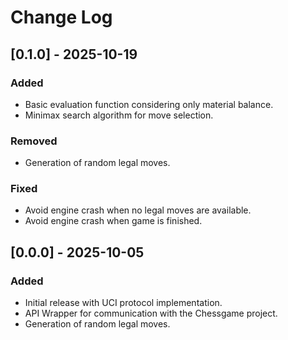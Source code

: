 # Change Log


## [0.1.0] - 2025-10-19

### Added

- Basic evaluation function considering only material balance.
- Minimax search algorithm for move selection.

### Removed

- Generation of random legal moves.

### Fixed

- Avoid engine crash when no legal moves are available.
- Avoid engine crash when game is finished.


## [0.0.0] - 2025-10-05

### Added

- Initial release with UCI protocol implementation.
- API Wrapper for communication with the Chessgame project.
- Generation of random legal moves.